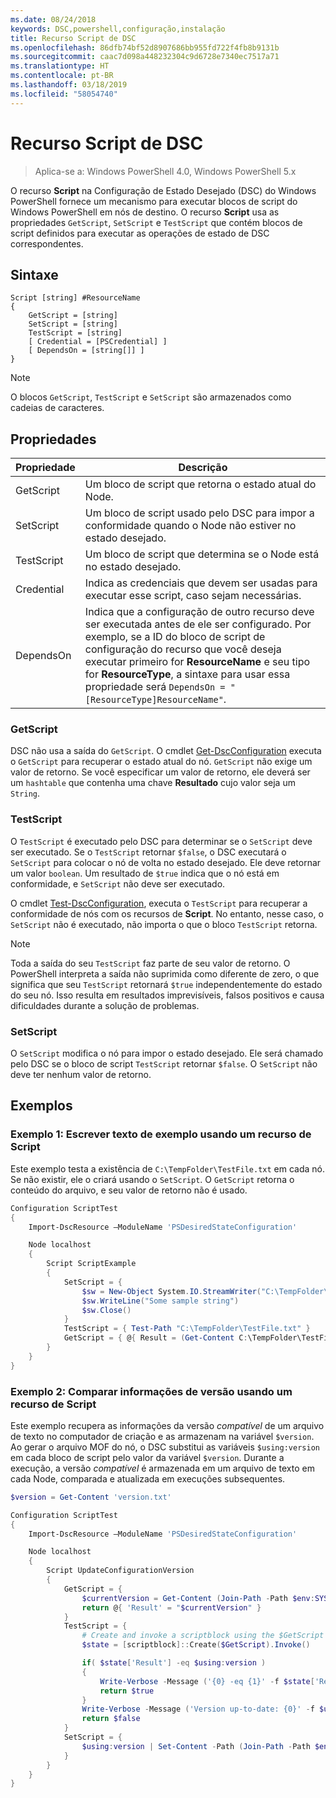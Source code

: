 ```yaml
---
ms.date: 08/24/2018
keywords: DSC,powershell,configuração,instalação
title: Recurso Script de DSC
ms.openlocfilehash: 86dfb74bf52d8907686bb955fd722f4fb8b9131b
ms.sourcegitcommit: caac7d098a448232304c9d6728e7340ec7517a71
ms.translationtype: HT
ms.contentlocale: pt-BR
ms.lasthandoff: 03/18/2019
ms.locfileid: "58054740"
---
```

# <a name="dsc-script-resource"></a>Recurso Script de DSC

> Aplica-se a: Windows PowerShell 4.0, Windows PowerShell 5.x

O recurso **Script** na Configuração de Estado Desejado (DSC) do Windows PowerShell fornece um mecanismo para executar blocos de script do Windows PowerShell em nós de destino. O recurso **Script** usa as propriedades `GetScript`, `SetScript` e `TestScript` que contém blocos de script definidos para executar as operações de estado de DSC correspondentes.

## <a name="syntax"></a>Sintaxe

```
Script [string] #ResourceName
{
    GetScript = [string]
    SetScript = [string]
    TestScript = [string]
    [ Credential = [PSCredential] ]
    [ DependsOn = [string[]] ]
}
```

> [!NOTE]
> O blocos `GetScript`, `TestScript` e `SetScript` são armazenados como cadeias de caracteres.

## <a name="properties"></a>Propriedades

|Propriedade|Descrição|
|--------|-----------|
|GetScript|Um bloco de script que retorna o estado atual do Node.|
|SetScript|Um bloco de script usado pelo DSC para impor a conformidade quando o Node não estiver no estado desejado.|
|TestScript|Um bloco de script que determina se o Node está no estado desejado.|
|Credential| Indica as credenciais que devem ser usadas para executar esse script, caso sejam necessárias.|
|DependsOn| Indica que a configuração de outro recurso deve ser executada antes de ele ser configurado. Por exemplo, se a ID do bloco de script de configuração do recurso que você deseja executar primeiro for **ResourceName** e seu tipo for **ResourceType**, a sintaxe para usar essa propriedade será `DependsOn = "[ResourceType]ResourceName"`.

### <a name="getscript"></a>GetScript

DSC não usa a saída do `GetScript`. O cmdlet [Get-DscConfiguration](/powershell/module/PSDesiredStateConfiguration/Get-DscConfiguration) executa o `GetScript` para recuperar o estado atual do nó. `GetScript` não exige um valor de retorno. Se você especificar um valor de retorno, ele deverá ser um `hashtable` que contenha uma chave **Resultado** cujo valor seja um `String`.

### <a name="testscript"></a>TestScript

O `TestScript` é executado pelo DSC para determinar se o `SetScript` deve ser executado. Se o `TestScript` retornar `$false`, o DSC executará o `SetScript` para colocar o nó de volta no estado desejado. Ele deve retornar um valor `boolean`. Um resultado de `$true` indica que o nó está em conformidade, e `SetScript` não deve ser executado.

O cmdlet [Test-DscConfiguration](/powershell/module/PSDesiredStateConfiguration/Test-DscConfiguration), executa o `TestScript` para recuperar a conformidade de nós com os recursos de **Script**. No entanto, nesse caso, o `SetScript` não é executado, não importa o que o bloco `TestScript` retorna.

> [!NOTE]
> Toda a saída do seu `TestScript` faz parte de seu valor de retorno. O PowerShell interpreta a saída não suprimida como diferente de zero, o que significa que seu `TestScript` retornará `$true` independentemente do estado do seu nó.
> Isso resulta em resultados imprevisíveis, falsos positivos e causa dificuldades durante a solução de problemas.

### <a name="setscript"></a>SetScript

O `SetScript` modifica o nó para impor o estado desejado. Ele será chamado pelo DSC se o bloco de script `TestScript` retornar `$false`. O `SetScript` não deve ter nenhum valor de retorno.

## <a name="examples"></a>Exemplos

### <a name="example-1-write-sample-text-using-a-script-resource"></a>Exemplo 1: Escrever texto de exemplo usando um recurso de Script

Este exemplo testa a existência de `C:\TempFolder\TestFile.txt` em cada nó. Se não existir, ele o criará usando o `SetScript`. O `GetScript` retorna o conteúdo do arquivo, e seu valor de retorno não é usado.

```powershell
Configuration ScriptTest
{
    Import-DscResource –ModuleName 'PSDesiredStateConfiguration'

    Node localhost
    {
        Script ScriptExample
        {
            SetScript = {
                $sw = New-Object System.IO.StreamWriter("C:\TempFolder\TestFile.txt")
                $sw.WriteLine("Some sample string")
                $sw.Close()
            }
            TestScript = { Test-Path "C:\TempFolder\TestFile.txt" }
            GetScript = { @{ Result = (Get-Content C:\TempFolder\TestFile.txt) } }
        }
    }
}
```

### <a name="example-2-compare-version-information-using-a-script-resource"></a>Exemplo 2: Comparar informações de versão usando um recurso de Script

Este exemplo recupera as informações da versão *compatível* de um arquivo de texto no computador de criação e as armazenam na variável `$version`. Ao gerar o arquivo MOF do nó, o DSC substitui as variáveis `$using:version` em cada bloco de script pelo valor da variável `$version`. Durante a execução, a versão *compatível* é armazenada em um arquivo de texto em cada Node, comparada e atualizada em execuções subsequentes.

```powershell
$version = Get-Content 'version.txt'

Configuration ScriptTest
{
    Import-DscResource –ModuleName 'PSDesiredStateConfiguration'

    Node localhost
    {
        Script UpdateConfigurationVersion
        {
            GetScript = {
                $currentVersion = Get-Content (Join-Path -Path $env:SYSTEMDRIVE -ChildPath 'version.txt')
                return @{ 'Result' = "$currentVersion" }
            }
            TestScript = {
                # Create and invoke a scriptblock using the $GetScript automatic variable, which contains a string representation of the GetScript.
                $state = [scriptblock]::Create($GetScript).Invoke()

                if( $state['Result'] -eq $using:version )
                {
                    Write-Verbose -Message ('{0} -eq {1}' -f $state['Result'],$using:version)
                    return $true
                }
                Write-Verbose -Message ('Version up-to-date: {0}' -f $using:version)
                return $false
            }
            SetScript = {
                $using:version | Set-Content -Path (Join-Path -Path $env:SYSTEMDRIVE -ChildPath 'version.txt')
            }
        }
    }
}
```